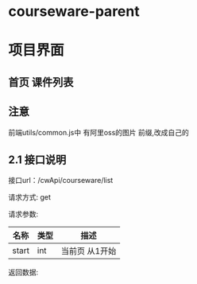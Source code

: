 # courseware-parent
# 项目界面





## 首页 课件列表

## 注意

前端utils/common.js中 有阿里oss的图片 前缀,改成自己的

## 2.1 接口说明

接口url：/cwApi/courseware/list

请求方式: get

请求参数:

| 名称  | 类型 | 描述           |
| ----- | ---- | -------------- |
| start | int  | 当前页 从1开始 |

返回数据: 
